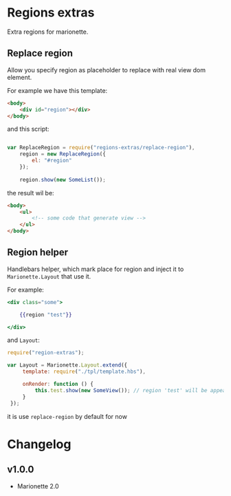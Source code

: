 Regions extras
==============

Extra regions for marionette.

Replace region
--------------

Allow you specify region as placeholder to replace with real view dom element.

For example we have this template:

```html
<body>
    <div id="region"></div>
</body>

```

and this script:

```js

var ReplaceRegion = require("regions-extras/replace-region"),
    region = new ReplaceRegion({
        el: "#region"
    });
    
    region.show(new SomeList());
```

the result wil be:

```html
<body>
    <ul>
        <!-- some code that generate view -->
    </ul>
</body>
```


Region helper
-------------

Handlebars helper, which mark place for region and inject it to `Marionette.Layout` that use it.

For example:

```handlebars
<div class="some">

    {{region "test"}}

</div>

```

and `Layout`:

```js
require("region-extras");

var Layout = Marionette.Layout.extend({
     template: require("./tpl/template.hbs"),

     onRender: function () {
         this.test.show(new SomeView()); // region 'test' will be appeared here automatic
     }
 });
```

it is use `replace-region` by default for now

Changelog
=========

v1.0.0
------

 * Marionette 2.0
